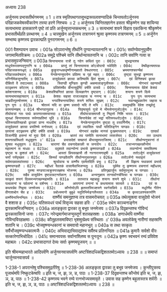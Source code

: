 अध्यायः 238

अर्जुनस्य प्रभासतीर्थगमनम् ॥ 1 ॥ तत्र स्मृतिपथागतसुभद्रारूपलावण्यादिकं चिन्तयतोऽर्जुनस्य परिव्राजकवेषस्वीकारेण तस्या हरणे निश्चयः ॥ 2 ॥ अर्जुनस्य चिन्तितज्ञानेन हसता श्रीकृष्णेन सह शायिन्या सत्यभामया हासकारणे पृष्टे तां प्रति अर्जुनवृत्तान्तकथनम् ॥ 3 ॥ सत्यभामां शयने विहाय एकाकिना श्रीकृष्णेन प्रभासतीर्थंप्रति प्रस्थानम् ॥ 4 ॥ चारमुखेन अर्जुनस्य तत्रागमनं श्रुत्वा कृष्णस्य तत्रागमनम् ॥ 5 ॥ अर्जुनेन सम्भाष्य कृष्णस्य द्वारकाम्प्रति पुनरागमनम् ॥ 6 ॥

001	वैशम्पायन उवाच ।
001a	सोऽपरान्तेषु तीर्थानि पुण्यान्यायतनानि च ।
001c	सर्वाण्येवानुपूर्व्येण जगामामितविक्रमः ॥
002a	समुद्रे पश्चिमे यानि तीर्थान्यायतनानि च ।
002c	तानि सर्वाणि गत्वा स प्रभासमुपजग्मिवान् ॥
003a	`चिन्तयामास रात्रौ तु गदेन कथितं पुरा ।
003c	सुभद्रायाश्च माधुर्यरूपसम्पद्गुणानि च ॥
004a	प्राप्तुं तां चिन्तयामास कोऽत्रोपायो भवेदिति ।
004c	वेषवैकृत्यमापन्नः परिव्राजकरूपधृत् ॥
005a	कुकुरान्धकवृष्णीनामज्ञातो वेषधारणात् ।
005c	भ्रममाणश्चरन्भैक्षं परिव्राजकवेषवान् ॥
006a	येनकेनाप्युपायेन प्रविश्य च गृहं महत् ।
006c	दृष्ट्वा सुभद्रां कृष्णस्य भगिनीमेकसुन्दरीम् ॥
007a	वासुदेवमतं ज्ञात्वा करिष्यामि हितं शुभम् ।
007c	एवं विनिश्चयं कृत्वा दीक्षितो वै तदाऽभवत् ॥
008a	त्रिदण्डी मुण्डितः कुण्डी अक्षमालाङ्गुलीयकः ।
008c	योगभारं वहन्पार्थो वटवृक्षस्य कोटरम् ॥
009a	प्रविशंश्चैव बीभत्सुर्वृष्टिं वर्षति वासवे ।
009c	चिन्तयामास देवेशं केशवं क्लेशनाशनम् ॥
010a	केशवश्चिन्तितं ज्ञात्वा दिव्यज्ञानेन दृष्टवान् ।
010c	शयानः शयने दिव्ये सत्यभामासहायवान् ॥
011a	केशवः सहसा राजञ्जहास च ननन्द च ।
011c	पुनः पुनः सत्यभामा चाब्रवीत्पुरुषोत्तमम् ॥
012a	भगवंश्चिन्तयाविष्टः शयने शयितः सुखम् ।
012c	भवान्बहुप्रकारेण जहास च पुनः पुनः ॥
013a	श्रोतव्यं यदि वा कृष्ण प्रसादो यदि ते मयि ।
013c	वक्तुमर्हसि देवेश तच्छ्रोतुं कामयाम्यहम् ॥
014	श्रीभगवानुवाच ।
014a	पितृष्वसुर्यः पुत्रो मे भीमसेनानुजोऽर्जुनः ।
014c	तीर्थयात्रां गतः पार्थः कारणात्समयात्तदा ॥
015a	तीर्थयात्रासमाप्तौ तु निवृत्तो निशि भारतः ।
015c	सुभध्रां चिन्तयामास रूपेणाप्रतिमां भुवि ॥
016a	चिन्तयेन्नेव तां भद्रां यतिरूपधरोऽर्जुनः ।
016c	यतिरूपप्रतिच्छन्नो द्वारकां प्राप्य माधवीम् ॥
017a	येनकेनाप्युपायेन दृष्ट्वा तु वरवर्णिनीम् ।
017c	वासुदेवमतं ज्ञात्वा प्रयतिष्ये मनोरथम् ॥
018a	एवं व्यवसितः पार्थो यतिलिङ्गेन पाण्डवः ।
018c	छायायां वटवृक्षस्य वृष्टिं वर्षति वासवे ॥
019a	योगभारं वहन्नेव मानसं दुःखमाप्तवान् ।
019c	एतदर्थं विजानीहि हसन्तं मां मुदा प्रिये ॥
020a	भ्रातरं तव पश्येति सत्यभामां व्यसर्जयत् ।
020c	तत उत्थाय शयनात्प्रस्थितो मधुसूदनः ॥'
021a	प्रभासदेशं सम्प्राप्तं बीभत्सुमपराजितम् ।
021c	तीर्थान्यनुचरन्तं तं शुश्राव मधुसूदनः ॥
022a	चाराणां चैव वचनादेकाकी स जनार्दनः ।
022c	तत्राभ्यगच्छत्कौन्तेयं महात्मानं स माधवः ॥
023ac	ददृशाते तदान्योन्यं प्रभासे कृष्णपाण्डवौ ॥
024a	तावन्योन्यं समाश्लिष्य पृष्ट्वा च कुशलं वने ।
024c	आस्तां प्रियसखायौ तौ नरनारायणावृषी ॥
025a	ततोऽर्जुनं वासुदेवस्तां चर्यां पर्यपृच्छत ।
025c	किमर्थं पाण्डवैतानि तीर्थान्यनुचरस्युत ॥
026a	ततोऽर्जनो यथावृत्तं सर्वमाख्यातवांस्तदा ।
026c	श्रुत्वोवाच च वार्ष्णेय एवमेतदिति प्रभुः ॥
027a	तौ विहृत्य यथाकामं प्रभासे कृष्णपाण्डवौ ।
027c	महीधरं रैवतकं वासायैवाभिजग्मतुः ॥
028a	पूर्वमेव तु कृष्णस्य वचनात्तं महीधरम् ।
028c	पुरुषा मण्डयाञ्चक्रुरुपजह्रश्च भोजनम् ॥
029a	प्रतिगृह्यार्जुनः सर्वमुपभुज्य च पाण्डवः ।
029c	सहैव वासुदेवेन दृष्टवान्नटनर्तकान् ॥
030a	अभ्यनुज्ञाय तान्सर्वानर्चयित्वा च पाण्डवः ।
030c	सत्कृतं शयनं दिव्यमभ्यगच्छन्महामतिः ॥
031a	ततस्तत्र महाबाहुः शयानः शयने शुभे ।
031c	तीर्थानां पल्वलानां च पर्वतानां च दर्शनम् ।
031e	आपगानां वनानां च कथयामास सात्वते ॥
032a	एवं स कथयन्नेव निद्रया जनमेजय ।
032c	कौन्तेयोऽपि हृतस्तस्मिञ्शयने स्वर्गसन्निभे ॥
033a	मधुरेणैव गीतेन वीणाशब्देन चैव ह ।
033c	प्रबोध्यमानो बुबुधे स्तुतिभिर्मङ्गलैस्तता ॥
034a	स कृत्वाऽवश्यकार्याणि वार्ष्णेयेनाभिनन्दितः ।
034c	`वार्ष्णेयं समनुज्ञाप्य तत्र वासमरोचयत् ॥
035a	तथेत्युक्त्वा वासुदेवो भोजनं वै शशास ह ।
035c	यतिरूपधरं पार्थं विसृज्य सहसा हरिः ।'
035e	रथेन काञ्चनाङ्गेन द्वारकामभिजग्मिवान् ॥
036a	अलङ्कृता द्वारका तु बभूव जनमेजय ॥
037a	दिदृक्षन्तश्च गोविन्दं द्वारकावासिनो जनाः ।
037c	नरेन्द्रमार्गमाजग्मुस्तूर्णं शतसहस्रशः ॥
038a	`क्षणार्धमपि वार्ष्णेया गोविन्दविरहाक्षमाः ।
038c	कौतूहलसमाविष्टा भृशमुत्प्रेक्ष्य संस्थिताः ॥'
039a	अवलोकेषु नारीणां सहस्राणि शतानि च ।
039c	भोजवृष्ण्यन्धकानां च समवायो महानभूत् ॥
040a	स तथा सत्कृतः सर्वैर्भोजवृष्ण्यन्धकात्मजैः ।
040c	अभिवाद्याभिवाद्यांश्च सर्वैश्च प्रतिनन्दितः ॥
041a	कुमारैः सर्वशो वीरः सत्कारेणाभिचोदितः ।
041c	समानवयसः सर्वानाश्लिष्य स पुनःपुनः ॥
042a	कृष्णः स्वभवनं रम्यं प्रविवेश महाबलः ।
042c	प्रभासादागतं देव्यः सर्वाः कृष्णमपूजयन् ॥ ॥

इति श्रीमन्महाभारते आदिपर्वणि अर्जुनवनवासपर्वणि अष्टत्रिंशदधिकद्विशततमोऽध्यायः ॥ 238 ॥ ॥ समाप्तं चार्जुनवनवासपर्व ॥

1-238-1 अपरान्तेषु पश्चिसमुद्रतीरेषु ॥ 1-238-36 अलङ्कृता द्वारका तु बभूव जनमेजय । कुन्तीपुत्रस्य पूजार्थमपि निष्कुटकेष्वपि ॥ इति च, ज, झ, ञ, ड, पाठः ॥ 1-238-37 दिदृक्षन्तश्च कौन्तेयं इति च, ज, झ, ञ, ड, पाठः ॥ 1-238-42 कृष्णस्य भवने रम्ये रत्नभोज्यसमावृते । उवास सह कृष्णेन बहुलास्तत्र शर्वरीः ॥ इति च, ज, झ, ञ, ड, पाठः ॥ अष्टत्रिंशदधिकद्विशततमोऽध्यायः ॥ 238 ॥
